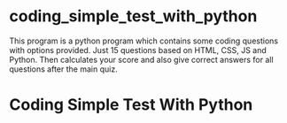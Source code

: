 # coding_simple_test_with_python

This program is a python program which contains some coding questions with options provided.
Just 15 questions based on HTML, CSS, JS and Python. Then calculates your score and also give correct answers for all questions after the main quiz.

<h1>Coding Simple Test With Python</h1>
